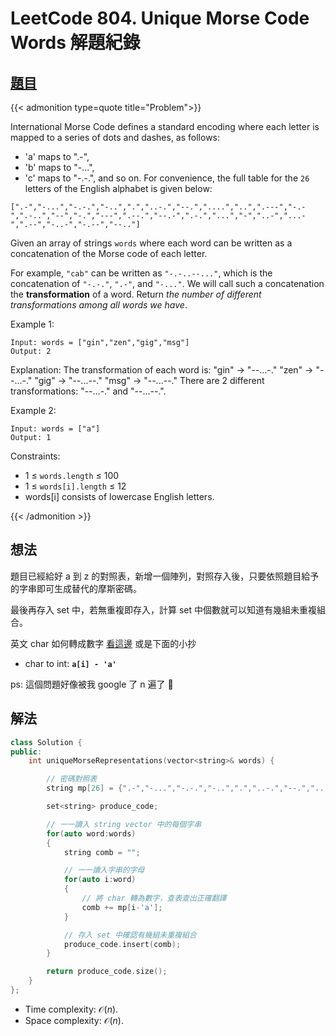 # LeetCode 804. Unique Morse Code Words 解題紀錄


## [題目](https://leetcode.com/problems/unique-morse-code-words/)

{{< admonition type=quote title="Problem">}}

International Morse Code defines a standard encoding where each letter is mapped to a series of dots and dashes, as follows:

-   'a' maps to ".-",
-   'b' maps to "-...",
-   'c' maps to "-.-.", and so on.
    For convenience, the full table for the `26` letters of the English alphabet is given below:

```
[".-","-...","-.-.","-..",".","..-.","--.","....","..",".---","-.-",".-..","--","-.","---",".--.","--.-",".-.","...","-","..-","...-",".--","-..-","-.--","--.."]
```

Given an array of strings `words` where each word can be written as a concatenation of the Morse code of each letter.

For example, `"cab"` can be written as `"-.-..--..."`, which is the concatenation of `"-.-."`, `".-"`, and `"-..."`. We will call such a concatenation the **transformation** of a word.
Return _the number of different transformations among all words we have_.

Example 1:

```
Input: words = ["gin","zen","gig","msg"]
Output: 2
```

Explanation: The transformation of each word is:
"gin" -> "--...-."
"zen" -> "--...-."
"gig" -> "--...--."
"msg" -> "--...--."
There are 2 different transformations: "--...-." and "--...--.".

Example 2:

```
Input: words = ["a"]
Output: 1
```

Constraints:

-   1 $\leq$ `words.length` $\leq$ 100
-   1 $\leq$ `words[i].length` $\leq$ 12
-   words[i] consists of lowercase English letters.

{{< /admonition >}}

## 想法

題目已經給好 a 到 z 的對照表，新增一個陣列，對照存入後，只要依照題目給予的字串即可生成替代的摩斯密碼。

最後再存入 set 中，若無重複即存入，計算 set 中個數就可以知道有幾組未重複組合。

英文 char 如何轉成數字 [看這邊](https://eyzim.github.io/posts/cpp/cpp_int_to_string/) 或是下面的小抄

-   char to int: **`a[i] - 'a'`**

ps: 這個問題好像被我 google 了 n 遍了 :rofl:

## 解法

```cpp
class Solution {
public:
    int uniqueMorseRepresentations(vector<string>& words) {

		// 密碼對照表
        string mp[26] = {".-","-...","-.-.","-..",".","..-.","--.","....","..",".---","-.-",".-..","--","-.","---",".--.","--.-",".-.","...","-","..-","...-",".--","-..-","-.--","--.."};

        set<string> produce_code;

		// 一一讀入 string vector 中的每個字串
        for(auto word:words)
        {
            string comb = "";

			// 一一讀入字串的字母
            for(auto i:word)
            {
			    // 將 char 轉為數字，查表查出正確翻譯
                comb += mp[i-'a'];
            }

			// 存入 set 中確認有幾組未重複組合
            produce_code.insert(comb);
        }

        return produce_code.size();
    }
};
```

-   Time complexity: $\mathcal{O}(n)$.
-   Space complexity: $\mathcal{O}(n)$.

